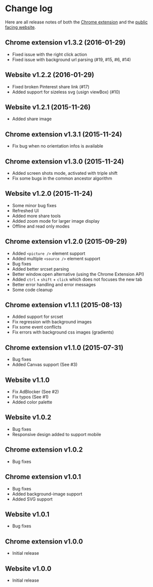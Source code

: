 
# Change log

Here are all release notes of both the [Chrome extension](https://shft.cl/chrome) 
and the [public facing website](https://shft.cl/).

## Chrome extension v1.3.2 (2016-01-29)

- Fixed issue with the right click action
- Fixed issue with background url parsing (#19, #15, #6, #14)

## Website v1.2.2 (2016-01-29)

- Fixed broken Pinterest share link (#17)
- Added support for sizeless svg (usign viewBox) (#10)

## Website v1.2.1 (2015-11-26)

- Added share image

## Chrome extension v1.3.1 (2015-11-24)

- Fix bug when no orientation infos is available

## Chrome extension v1.3.0 (2015-11-24)

- Added screen shots mode, activated with triple shift
- Fix some bugs in the common ancestor algorithm

## Website v1.2.0 (2015-11-24)

- Some minor bug fixes
- Refreshed UI
- Added more share tools
- Added zoom mode for larger image display
- Offline and read only modes

## Chrome extension v1.2.0 (2015-09-29)

- Added `<picture />` element support
- Added multiple `<source />` element support
- Bug fixes
- Added better srcset parsing
- Better window.open alternative (using the Chrome Extension API)
- Added `ctrl` + `shift` + `click` which does not focuses the new tab
- Better error handling and error messages
- Some code cleanup

## Chrome extension v1.1.1 (2015-08-13)

- Added support for srcset
- Fix regression with background images
- Fix some event conflicts
- Fix errors with background css images (gradients)

## Chrome extension v1.1.0 (2015-07-31)

- Bug fixes
- Added Canvas support (See #3)

## Website v1.1.0

- Fix AdBlocker (See #2)
- Fix typos (See #1)
- Added color palette

## Website v1.0.2

- Bug fixes
- Responsive design added to support mobile

## Chrome extension v1.0.2

- Bug fixes

## Chrome extension v1.0.1

- Bug fixes
- Added background-image support
- Added SVG support

## Website v1.0.1

- Bug fixes

## Chrome extension v1.0.0

- Initial release

## Website v1.0.0

- Initial release
